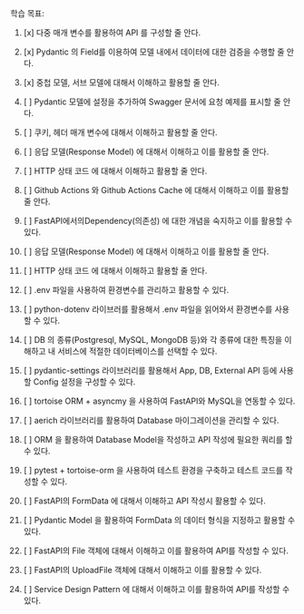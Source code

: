 
학습 목표: 
1. [x] 다중 매개 변수를 활용하여 API 를 구성할 줄 안다.

2. [x] Pydantic 의 Field를 이용하여 모델 내에서 데이터에 대한 검증을 수행할 줄 안다.

3. [x] 중첩 모델, 서브 모델에 대해서 이해하고 활용할 줄 안다.

4. [ ] Pydantic 모델에 설정을 추가하여 Swagger 문서에 요청 예제를 표시할 줄 안다.

5. [ ] 쿠키, 헤더 매개 변수에 대해서 이해하고 활용할 줄 안다.

6. [ ] 응답 모델(Response Model) 에 대해서 이해하고 이를 활용할 줄 안다.

7. [ ] HTTP 상태 코드 에 대해서 이해하고 활용할 줄 안다.

8. [ ] Github Actions 와 Github Actions Cache 에 대해서 이해하고 이를 활용할 줄 안다.

9. [ ] FastAPI에서의Dependency(의존성) 에 대한 개념을 숙지하고 이를 활용할 수 있다.

10. [ ] 응답 모델(Response Model) 에 대해서 이해하고 이를 활용할 줄 안다.

11. [ ] HTTP 상태 코드 에 대해서 이해하고 활용할 줄 안다.

12. [ ] .env 파일을 사용하여 환경변수를 관리하고 활용할 수 있다.

13. [ ] python-dotenv 라이브러를 활용해서 .env 파일을 읽어와서 환경변수를 사용할 수 있다.

14. [ ] DB 의 종류(Postgresql, MySQL, MongoDB 등)와 각 종류에 대한 특징을 이해하고 내 서비스에 적절한 데이터베이스를 선택할 수 있다.

15. [ ] pydantic-settings 라이브러리를 활용해서 App, DB, External API 등에 사용할 Config 설정을 구성할 수 있다.

16. [ ] tortoise ORM + asyncmy 을 사용하여 FastAPI와 MySQL을 연동할 수 있다.

17. [ ] aerich 라이브러리를 활용하여 Database 마이그레이션을 관리할 수 있다.

18. [ ] ORM 을 활용하여 Database Model을 작성하고 API 작성에 필요한 쿼리를 할 수 있다.

19. [ ] pytest + tortoise-orm 을 사용하여 테스트 환경을 구축하고 테스트 코드를 작성할 수 있다.

20. [ ] FastAPI의 FormData 에 대해서 이해하고 API 작성시 활용할 수 있다.

21. [ ] Pydantic Model 을 활용하여 FormData 의 데이터 형식을 지정하고 활용할 수 있다.

22. [ ] FastAPI의 File 객체에 대해서 이해하고 이를 활용하여 API를 작성할 수 있다.

23. [ ] FastAPI의 UploadFile 객체에 대해서 이해하고 이를 활용할 수 있다.

24. [ ] Service Design Pattern 에 대해서 이해하고 이를 활용하여 API를 작성할 수 있다.